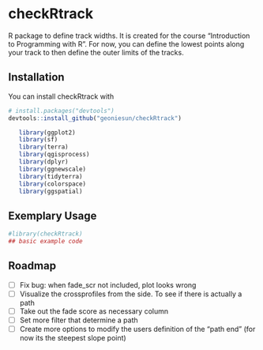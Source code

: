 
<!-- README.md is generated from README.Rmd. Please edit that file -->

# checkRtrack

<!-- badges: start -->
<!-- badges: end -->

R package to define track widths. It is created for the course
“Introduction to Programming with R”. For now, you can define the lowest
points along your track to then define the outer limits of the tracks.

## Installation

You can install checkRtrack with

``` r
# install.packages("devtools")
devtools::install_github("geoniesun/checkRtrack")

   library(ggplot2)
   library(sf)
   library(terra)
   library(qgisprocess)
   library(dplyr)
   library(ggnewscale)
   library(tidyterra)
   library(colorspace)
   library(ggspatial)
```

## Exemplary Usage

``` r
#library(checkRtrack)
## basic example code
```

## Roadmap

- [ ] Fix bug: when fade_scr not included, plot looks wrong
- [ ] Visualize the crossprofiles from the side. To see if there is
  actually a path
- [ ] Take out the fade score as necessary column
- [ ] Set more filter that determine a path
- [ ] Create more options to modify the users definition of the “path
  end” (for now its the steepest slope point)
